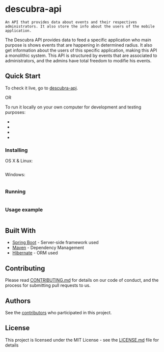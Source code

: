 # descubra-api

```
An API that provides data about events and their respectives administrators. It also store the info about the users of the mobile application.
```

The Descubra API provides data to feed a specific application who main purpose is shows events that are happening in determined radius. It also get information about the users of this specific application, making this API a monolithic system. This API is structured by events that are associated to administrators, and the admins have total freedom to modifie his events.

## Quick Start

To check it live, go to [descubra-api](https://descubra-api.com).

OR

To run it locally on your own computer for development and testing purposes:

-
-
-
-


### Installing


OS X & Linux:

```

```
Windows:

```

```

### Running

```

```

### Usage example


```

```

## Built With

* [Spring Boot](https://spring.io/projects/spring-boot) - Server-side framework used
* [Maven](https://maven.apache.org/) - Dependency Management
* [Hibernate](http://hibernate.org/) - ORM used

## Contributing

Please read [CONTRIBUTING.md](https://github.com/kewynakshlley/descubra-api/blob/master/CONTRIBUTING.md) for details on our code of conduct, and the process for submitting pull requests to us.


## Authors

See the [contributors](https://github.com/kewynakshlley/descubra-api/graphs/contributors) who participated in this project.

## License

This project is licensed under the MIT License - see the [LICENSE.md](https://github.com/kewynakshlley/descubra-api/blob/master/LICENSE) file for details

